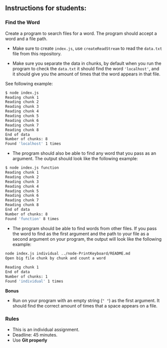 ## Instructions for students:

### Find the Word

Create a program to search files for a word. The program should accept a word and a file path.

-   Make sure to create `index.js`, use `createReadStream` to read the `data.txt` file from this repository.

-   Make sure you separate the data in chunks, by default when you run the program to check the `data.txt` it should find the word `'localhost'`, and it should give you the amount of times that the word appears in that file. 

See following example:

```bash
$ node index.js
Reading chunk 1
Reading chunk 2
Reading chunk 3
Reading chunk 4
Reading chunk 5
Reading chunk 6
Reading chunk 7
Reading chunk 8
End of data
Number of chunks: 8
Found 'localhost' 1 times
```

-   The program should also be able to find any word that you pass as an argument. The output should look like the following example:

```bash
$ node index.js function
Reading chunk 1
Reading chunk 2
Reading chunk 3
Reading chunk 4
Reading chunk 5
Reading chunk 6
Reading chunk 7
Reading chunk 8
End of data
Number of chunks: 8
Found 'function' 8 times
```

-   The program should be able to find words from other files. If you pass the word to find as the first argument and the path to your file as a second argument on your program, the output will look like the following example: 

```bash
node index.js individual ../node-PrintKeyboard/README.md 
Open big file chunk by chunk and count a word
 
Reading chunk 1
End of data
Number of chunks: 1
Found 'individual' 1 times
```

**Bonus**

-   Run on your program with an empty string (`" "`) as the first argument. It should find the correct amount of times that a space appears on a file.

### Rules

-   This is an individual assignment.
-   Deadline: 45 minutes.
-   Use **Git properly**

